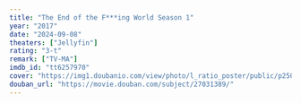 ```yaml
---
title: "The End of the F***ing World Season 1"
year: "2017"
date: "2024-09-08"
theaters: ["Jellyfin"]
rating: "3-t"
remark: ["TV-MA"]
imdb_id: "tt6257970"
cover: "https://img1.doubanio.com/view/photo/l_ratio_poster/public/p2507719850.jpg"
douban_url: "https://movie.douban.com/subject/27031389/"
---
```

